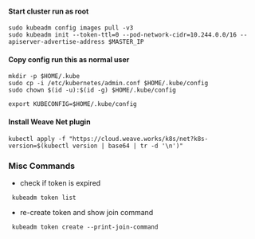 #### Start cluster run as root
```
sudo kubeadm config images pull -v3
sudo kubeadm init --token-ttl=0 --pod-network-cidr=10.244.0.0/16 --apiserver-advertise-address $MASTER_IP
```
#### Copy config run this as normal user
```
mkdir -p $HOME/.kube
sudo cp -i /etc/kubernetes/admin.conf $HOME/.kube/config
sudo chown $(id -u):$(id -g) $HOME/.kube/config

export KUBECONFIG=$HOME/.kube/config

```
#### Install Weave Net plugin
```
kubectl apply -f "https://cloud.weave.works/k8s/net?k8s-version=$(kubectl version | base64 | tr -d '\n')"
```

### Misc Commands

- check if token is expired
```
 kubeadm token list
```
- re-create token and show join command
```
 kubeadm token create --print-join-command
 ```
